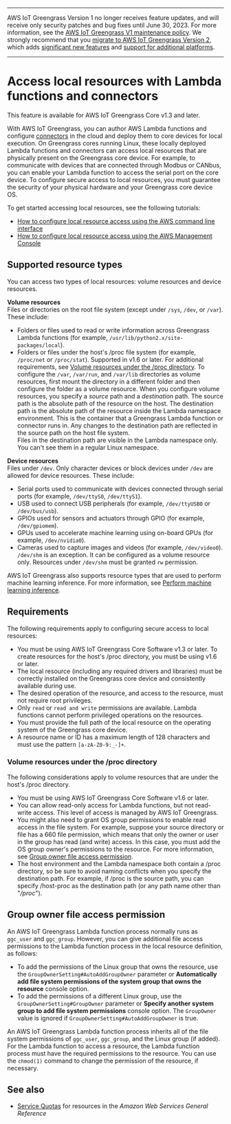 --------

AWS IoT Greengrass Version 1 no longer receives feature updates, and will receive only security patches and bug fixes until June 30, 2023\. For more information, see the [AWS IoT Greengrass V1 maintenance policy](https://docs.aws.amazon.com/greengrass/v1/developerguide/maintenance-policy.html)\. We strongly recommend that you [migrate to AWS IoT Greengrass Version 2](https://docs.aws.amazon.com/greengrass/v2/developerguide/move-from-v1.html), which adds [significant new features](https://docs.aws.amazon.com/greengrass/v2/developerguide/greengrass-v2-whats-new.html) and [support for additional platforms](https://docs.aws.amazon.com/greengrass/v2/developerguide/operating-system-feature-support-matrix.html)\.

--------

# Access local resources with Lambda functions and connectors<a name="access-local-resources"></a>

This feature is available for AWS IoT Greengrass Core v1\.3 and later\.

With AWS IoT Greengrass, you can author AWS Lambda functions and configure [connectors](connectors.md) in the cloud and deploy them to core devices for local execution\. On Greengrass cores running Linux, these locally deployed Lambda functions and connectors can access local resources that are physically present on the Greengrass core device\. For example, to communicate with devices that are connected through Modbus or CANbus, you can enable your Lambda function to access the serial port on the core device\. To configure secure access to local resources, you must guarantee the security of your physical hardware and your Greengrass core device OS\.

To get started accessing local resources, see the following tutorials:
+ [How to configure local resource access using the AWS command line interface](lra-cli.md)
+ [How to configure local resource access using the AWS Management Console](lra-console.md)

## Supported resource types<a name="lra-resource-types"></a>

You can access two types of local resources: volume resources and device resources\.

**Volume resources**  
Files or directories on the root file system \(except under `/sys`, `/dev`, or `/var`\)\. These include:  
+ Folders or files used to read or write information across Greengrass Lambda functions \(for example, `/usr/lib/python2.x/site-packages/local`\)\.
+ Folders or files under the host's /proc file system \(for example, `/proc/net` or `/proc/stat`\)\. Supported in v1\.6 or later\. For additional requirements, see [Volume resources under the /proc directory](#lra-proc-resources)\.
To configure the `/var`, `/var/run`, and `/var/lib` directories as volume resources, first mount the directory in a different folder and then configure the folder as a volume resource\.
When you configure volume resources, you specify a *source* path and a *destination* path\. The source path is the absolute path of the resource on the host\. The destination path is the absolute path of the resource inside the Lambda namespace environment\. This is the container that a Greengrass Lambda function or connector runs in\. Any changes to the destination path are reflected in the source path on the host file system\.  
Files in the destination path are visible in the Lambda namespace only\. You can't see them in a regular Linux namespace\.

**Device resources**  
Files under `/dev`\. Only character devices or block devices under `/dev` are allowed for device resources\. These include:  
+ Serial ports used to communicate with devices connected through serial ports \(for example, `/dev/ttyS0`, `/dev/ttyS1`\)\.
+ USB used to connect USB peripherals \(for example, `/dev/ttyUSB0` or `/dev/bus/usb`\)\.
+ GPIOs used for sensors and actuators through GPIO \(for example, `/dev/gpiomem`\)\.
+ GPUs used to accelerate machine learning using on\-board GPUs \(for example, `/dev/nvidia0`\)\.
+ Cameras used to capture images and videos \(for example, `/dev/video0`\)\.
`/dev/shm` is an exception\. It can be configured as a volume resource only\. Resources under `/dev/shm` must be granted `rw` permission\.

AWS IoT Greengrass also supports resource types that are used to perform machine learning inference\. For more information, see [Perform machine learning inference](ml-inference.md)\.

## Requirements<a name="lra-requirements"></a>

The following requirements apply to configuring secure access to local resources:
+ You must be using AWS IoT Greengrass Core Software v1\.3 or later\. To create resources for the host's /proc directory, you must be using v1\.6 or later\.
+ The local resource \(including any required drivers and libraries\) must be correctly installed on the Greengrass core device and consistently available during use\.
+ The desired operation of the resource, and access to the resource, must not require root privileges\. 
+ Only `read` or `read and write` permissions are available\. Lambda functions cannot perform privileged operations on the resources\.
+ You must provide the full path of the local resource on the operating system of the Greengrass core device\.
+ A resource name or ID has a maximum length of 128 characters and must use the pattern `[a-zA-Z0-9:_-]+`\.

### Volume resources under the /proc directory<a name="lra-proc-resources"></a>

The following considerations apply to volume resources that are under the host's /proc directory\.
+ You must be using AWS IoT Greengrass Core Software v1\.6 or later\.
+ You can allow read\-only access for Lambda functions, but not read\-write access\. This level of access is managed by AWS IoT Greengrass\.
+ You might also need to grant OS group permissions to enable read access in the file system\. For example, suppose your source directory or file has a 660 file permission, which means that only the owner or user in the group has read \(and write\) access\. In this case, you must add the OS group owner's permissions to the resource\. For more information, see [Group owner file access permission](#lra-group-owner)\.
+ The host environment and the Lambda namespace both contain a /proc directory, so be sure to avoid naming conflicts when you specify the destination path\. For example, if /proc is the source path, you can specify /host\-proc as the destination path \(or any path name other than "*/proc*"\)\.

## Group owner file access permission<a name="lra-group-owner"></a>

An AWS IoT Greengrass Lambda function process normally runs as `ggc_user` and `ggc_group`\. However, you can give additional file access permissions to the Lambda function process in the local resource definition, as follows:
+ To add the permissions of the Linux group that owns the resource, use the `GroupOwnerSetting#AutoAddGroupOwner` parameter or **Automatically add file system permissions of the system group that owns the resource** console option\.
+ To add the permissions of a different Linux group, use the `GroupOwnerSetting#GroupOwner` parameter or **Specify another system group to add file system permissions** console option\. The `GroupOwner` value is ignored if `GroupOwnerSetting#AutoAddGroupOwner` is true\.

An AWS IoT Greengrass Lambda function process inherits all of the file system permissions of `ggc_user`, `ggc_group`, and the Linux group \(if added\)\. For the Lambda function to access a resource, the Lambda function process must have the required permissions to the resource\. You can use the `chmod(1)` command to change the permission of the resource, if necessary\.

## See also<a name="lra-seealso"></a>
+ [Service Quotas](https://docs.aws.amazon.com/general/latest/gr/greengrass.html#limits_greengrass) for resources in the *Amazon Web Services General Reference*